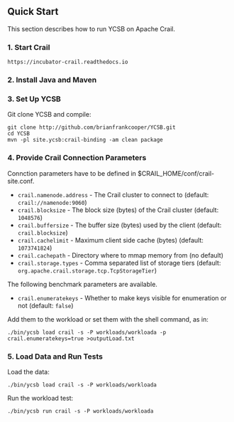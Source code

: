 <!--
Copyright (c) 2015 YCSB contributors. All rights reserved.

Licensed under the Apache License, Version 2.0 (the "License"); you
may not use this file except in compliance with the License. You
may obtain a copy of the License at

http://www.apache.org/licenses/LICENSE-2.0

Unless required by applicable law or agreed to in writing, software
distributed under the License is distributed on an "AS IS" BASIS,
WITHOUT WARRANTIES OR CONDITIONS OF ANY KIND, either express or
implied. See the License for the specific language governing
permissions and limitations under the License. See accompanying
LICENSE file.
-->

## Quick Start

This section describes how to run YCSB on Apache Crail. 

### 1. Start Crail

    https://incubator-crail.readthedocs.io

### 2. Install Java and Maven

### 3. Set Up YCSB

Git clone YCSB and compile:

    git clone http://github.com/brianfrankcooper/YCSB.git
    cd YCSB
    mvn -pl site.ycsb:crail-binding -am clean package

### 4. Provide Crail Connection Parameters

Connction parameters have to be defined in $CRAIL_HOME/conf/crail-site.conf. 

  * `crail.namenode.address` - The Crail cluster to connect to (default: `crail://namenode:9060`)
  * `crail.blocksize` - The block size (bytes) of the Crail cluster (default: `1048576`)
  * `crail.buffersize` - The buffer size (bytes) used by the client (default: `crail.blocksize`)
  * `crail.cachelimit` - Maximum client side cache (bytes) (default: `1073741824`)
  * `crail.cachepath` - Directory where to mmap memory from (no default)
  * `crail.storage.types` - Comma separated list of storage tiers (default: `org.apache.crail.storage.tcp.TcpStorageTier`)

The following benchmark parameters are available.

  * `crail.enumeratekeys` - Whether to make keys visible for enumeration or not (default: `false`)

Add them to the workload or set them with the shell command, as in:

    ./bin/ycsb load crail -s -P workloads/workloada -p crail.enumeratekeys=true >outputLoad.txt


### 5. Load Data and Run Tests

Load the data:

    ./bin/ycsb load crail -s -P workloads/workloada 

Run the workload test:

    ./bin/ycsb run crail -s -P workloads/workloada 


